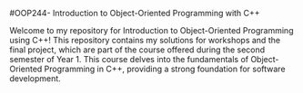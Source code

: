 #OOP244- Introduction to Object-Oriented Programming with C++

Welcome to my repository for Introduction to Object-Oriented Programming using C++! This repository contains my solutions for workshops and the final project, which are part of the course offered during the second semester of Year 1. This course delves into the fundamentals of Object-Oriented Programming in C++, providing a strong foundation for software development.

